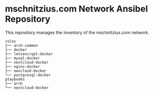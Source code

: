 
mschnitzius.com Network Ansibel Repository
=============================================

This repository manages the inventory of the mschnitzius.com network.

	roles
	├── arch-common
	├── docker
	├── letsencrypt-docker
	├── mysql-docker
	├── nextcloud-docker
	├── nginx-docker
	├── owncloud-docker
	└── postgresql-docker
	playbooks
	├── arch
	└── nextcloud-docker
